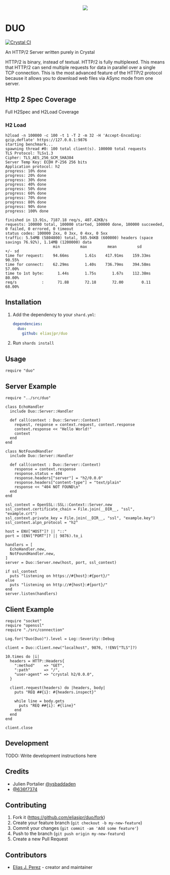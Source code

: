 <div style="text-align:center"><img src="https://raw.githubusercontent.com/azutoolkit/duo/main/duo2.png" /></div>

# DUO

[![Crystal CI](https://github.com/azutoolkit/duo/actions/workflows/crystal.yml/badge.svg?branch=main)](https://github.com/azutoolkit/duo/actions/workflows/crystal.yml)

An HTTP/2 Server written purely in Crystal

HTTP/2 is binary, instead of textual. HTTP/2 is fully multiplexed. This means that HTTP/2 can send multiple requests for data in parallel over a single TCP connection. This is the most advanced feature of the HTTP/2 protocol because it allows you to download web files via ASync mode from one server.

## Http 2 Spec Coverage

Full H2Spec and H2Load Coverage

### H2 Load

```crystal
h2load -n 100000 -c 100 -t 1 -T 2 -m 32 -H 'Accept-Encoding: gzip,deflate' https://127.0.0.1:9876
starting benchmark...
spawning thread #0: 100 total client(s). 100000 total requests
TLS Protocol: TLSv1.3
Cipher: TLS_AES_256_GCM_SHA384
Server Temp Key: ECDH P-256 256 bits
Application protocol: h2
progress: 10% done
progress: 20% done
progress: 30% done
progress: 40% done
progress: 50% done
progress: 60% done
progress: 70% done
progress: 80% done
progress: 90% done
progress: 100% done

finished in 13.91s, 7187.18 req/s, 407.42KB/s
requests: 100000 total, 100000 started, 100000 done, 100000 succeeded, 0 failed, 0 errored, 0 timeout
status codes: 100000 2xx, 0 3xx, 0 4xx, 0 5xx
traffic: 5.54MB (5804800) total, 585.94KB (600000) headers (space savings 76.92%), 1.14MB (1200000) data
                     min         max         mean         sd        +/- sd
time for request:    94.66ms       1.61s    417.91ms    159.33ms    90.55%
time for connect:    62.29ms       1.40s    736.79ms    394.58ms    57.00%
time to 1st byte:      1.44s       1.75s       1.67s    112.38ms    80.00%
req/s           :      71.88       72.18       72.00        0.11    68.00%

```

## Installation

1. Add the dependency to your `shard.yml`:

   ```yaml
   dependencies:
     duo:
       github: eliasjpr/duo
   ```

2. Run `shards install`

## Usage

```crystal
require "duo"
```

## Server Example

```crystal
require "../src/duo"

class EchoHandler
  include Duo::Server::Handler

  def call(context : Duo::Server::Context)
    request, response = context.request, context.response
    context.response << "Hello World!"
    context
  end
end

class NotFoundHandler
  include Duo::Server::Handler

  def call(context : Duo::Server::Context)
    response = context.response
    response.status = 404
    response.headers["server"] = "h2/0.0.0"
    response.headers["content-type"] = "text/plain"
    response << "404 NOT FOUND\n"
  end
end

ssl_context = OpenSSL::SSL::Context::Server.new
ssl_context.certificate_chain = File.join(__DIR__, "ssl", "example.crt")
ssl_context.private_key = File.join(__DIR__, "ssl", "example.key")
ssl_context.alpn_protocol = "h2"

host = ENV["HOST"]? || "::"
port = (ENV["PORT"]? || 9876).to_i

handlers = [
  EchoHandler.new,
  NotFoundHandler.new,
]
server = Duo::Server.new(host, port, ssl_context)

if ssl_context
  puts "listening on https://#{host}:#{port}/"
else
  puts "listening on http://#{host}:#{port}/"
end
server.listen(handlers)

```

## Client Example 

```crystal
require "socket"
require "openssl"
require "./src/connection"

Log.for("Duo(Duo)").level = Log::Severity::Debug

client = Duo::Client.new("localhost", 9876, !!ENV["TLS"]?)

10.times do |i|
  headers = HTTP::Headers{
    ":method"    => "GET",
    ":path"      => "/",
    "user-agent" => "crystal h2/0.0.0",
  }

  client.request(headers) do |headers, body|
    puts "REQ ##{i}: #{headers.inspect}"

    while line = body.gets
      puts "REQ ##{i}: #{line}"
    end
  end
end

client.close
```

## Development

TODO: Write development instructions here

## Credits

- Julien Portalier [@ysbaddaden](https://github.com/ysbaddaden)
- [@636f7374](https://github.com/636f7374) 

## Contributing

1. Fork it (<https://github.com/eliasjpr/duo/fork>)
2. Create your feature branch (`git checkout -b my-new-feature`)
3. Commit your changes (`git commit -am 'Add some feature'`)
4. Push to the branch (`git push origin my-new-feature`)
5. Create a new Pull Request

## Contributors

- [Elias J. Perez](https://github.com/eliasjpr) - creator and maintainer
